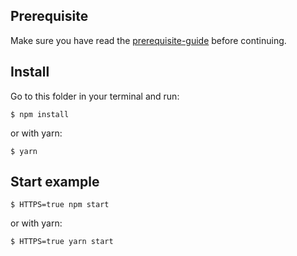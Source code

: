 ## Prerequisite

Make sure you have read the [prerequisite-guide](../../README.md#prerequisite) before continuing.

## Install

Go to this folder in your terminal and run:

`$ npm install`

or with yarn:

`$ yarn`

## Start example

`$ HTTPS=true npm start`

or with yarn:

`$ HTTPS=true yarn start`


